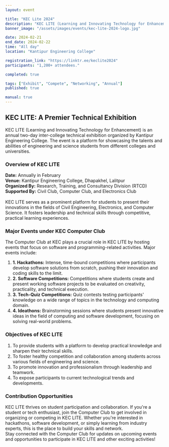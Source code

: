 ```yaml
---
layout: event

title: "KEC Lite 2024"
description: "KEC LITE (Learning and Innovating Technology for Enhancement) is an annual two-day inter-college technical exhibition organized by Kantipur Engineering College. The event is a platform for showcasing the talents and abilities of engineering and science students from different colleges and universities."
banner_image: "/assets/images/events/kec-lite-2024-logo.jpg"

date: 2024-02-21
end_date: 2024-02-22
time: "All day"
location: "Kantipur Engineering College"

registration_link: "https://linktr.ee/keclite2024"
participants: "1,200+ attendees."

completed: true

tags: ["Exhibit", "Compete", "Networking", "Annual"]
published: true

manual: true
---
```


<!-- Content -->
<div class="container py-10 px-2 mx-auto items-center">
  <h2 class="text-5xl font-bold text-[{{site.text-colors.darkblue}}] text-center mb-8">
    KEC LITE: A Premier Technical Exhibition
  </h2>
    
  <!-- Image Needs to be changed later-->
  <div class="w-full h-[518.54px] bg-cover bg-center rounded-[24px] mx-auto" style="background-image: url('../assets/images/events/kec-lite-2024.png'); background-size: contain; background-repeat: no-repeat;">
  </div>


  <!-- Description -->
  <p class="text-[16px] leading-[120%] font-normal text-black mx-auto mt-4">
    KEC LITE (Learning and Innovating Technology for Enhancement) is an annual two-day inter-college technical exhibition organized by Kantipur Engineering College. The event is a platform for showcasing the talents and abilities of engineering and science students from different colleges and universities.
  </p>

  <!-- Overview -->
  <div class="mx-auto mt-4">
    <h3 class="text-[24px] font-bold text-black">Overview of KEC LITE</h3>
    <p class="text-[16px] leading-[120%] font-normal text-black">
      <b>Date:</b> Annually in February<br>
      <b>Venue:</b> Kantipur Engineering College, Dhapakhel, Lalitpur<br>
      <b>Organized By:</b> Research, Training, and Consultancy Division (RTCD)<br>
      <b>Supported By:</b> Civil Club, Computer Club, and Electronics Club<br><br>
      KEC LITE serves as a prominent platform for students to present their innovations in the fields of Civil Engineering, Electronics, and Computer Science. It fosters leadership and technical skills through competitive, practical learning experiences.
    </p>
  </div>

  <!-- Events -->
  <div class="mx-auto mt-4">
    <h3 class="text-[24px] font-bold text-black">Major Events under KEC Computer Club</h3>
    <p class="text-[16px] leading-[120%] font-normal text-black">
      The Computer Club at KEC plays a crucial role in KEC LITE by hosting events that focus on software and programming-related activities. Major events include:
      <br>
      <ol> <!-- Couldn't find a simple better way to make the numbering bold -->
        <li><strong>1. Hackathons:</strong> Intense, time-bound competitions where participants develop software solutions from scratch, pushing their innovation and coding skills to the limit.</li>
        <li><strong>2. Software Competitions:</strong> Competitions where students create and present working software projects to be evaluated on creativity, practicality, and technical execution.</li>
        <li><strong>3. Tech-Quiz Competitions:</strong> Quiz contests testing participants' knowledge on a wide range of topics in the technology and computing domain.</li>
        <li><strong>4. Ideathons:</strong> Brainstorming sessions where students present innovative ideas in the field of computing and software development, focusing on solving real-world problems.</li>
      </ol>
    </p>
  </div>

  <!-- Objectives-->
  <div class="mx-auto mt-4">
    <h3 class="text-[24px] font-bold text-black">Objectives of KEC LITE</h3>
    <ol class="list-decimal list-inside">
        <li>To provide students with a platform to develop practical knowledge and sharpen their technical skills.</li>
        <li>To foster healthy competition and collaboration among students across various fields of engineering and science.</li>
        <li>To promote innovation and professionalism through leadership and teamwork.</li>
        <li>To expose participants to current technological trends and developments.</li>
    </ol>
  </div>

  <!-- Contributing -->
  <div class="mx-auto mt-4">
    <h3 class="text-[24px] font-bold text-black">Contribution Opportunities</h3>
    <p class="text-[16px] leading-[120%] font-normal text-black">
      KEC LITE thrives on student participation and collaboration. If you're a student or tech enthusiast, join the Computer Club to get involved in organizing or competing in KEC LITE. Whether you're interested in hackathons, software development, or simply learning from industry experts, this is the place to build your skills and network.<br>Stay connected with the Computer Club for updates on upcoming events and opportunities to participate in KEC LITE and other exciting activities!
    </p>
  </div>
</div>
